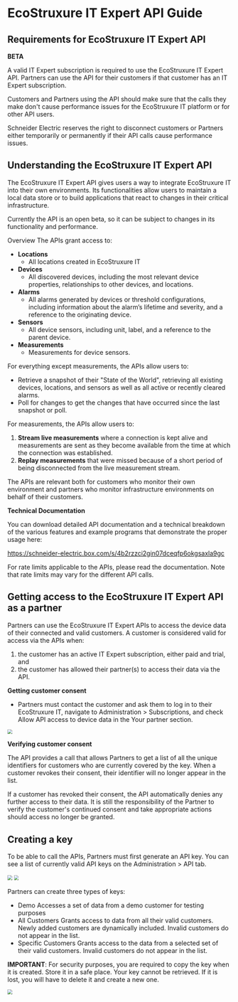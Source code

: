 # EcoStruxure IT Expert API Guide
## Requirements for EcoStruxure IT Expert API
**BETA**

A valid IT Expert subscription is required to use the EcoStruxure IT Expert API. Partners can use the API for their customers if that customer has an IT Expert subscription.

Customers and Partners using the API should make sure that the calls they make don't cause performance issues for the EcoStruxure IT platform or for other API users.

Schneider Electric reserves the right to disconnect customers or Partners either temporarily or permanently if their API calls cause performance issues.

## Understanding the EcoStruxure IT Expert API
The EcoStruxure IT Expert API gives users a way to integrate EcoStruxure IT into their own environments. Its functionalities allow users to maintain a local data store or to build applications that react to changes in their critical infrastructure.

Currently the API is an open beta, so it can be subject to changes in its functionality and performance.

Overview
The APIs grant access to:

* **Locations**
    * All locations created in EcoStruxure IT
* **Devices**
    * All discovered devices, including the most relevant device properties, relationships to other devices, and locations.
* **Alarms**
    * All alarms generated by devices or threshold configurations, including information about the alarm’s lifetime and severity, and a reference to the originating device.
* **Sensors**
    * All device sensors, including unit, label, and a reference to the parent device.
* **Measurements**
    * Measurements for device sensors.

For everything except measurements, the APIs allow users to: 

- Retrieve a snapshot of their "State of the World", retrieving all existing devices, locations, and sensors as well as all active or recently cleared alarms.
- Poll for changes to get the changes that have occurred since the last snapshot or poll.

For measurements, the APIs allow users to:

1. **Stream live measurements** where a connection is kept alive and measurements are sent as they become available from the time at which the connection was established.
2. **Replay measurements** that were missed because of a short period of being disconnected from the live measurement stream.

The APIs are relevant both for customers who monitor their own environment and partners who monitor infrastructure environments on behalf of their customers.

**Technical Documentation** 

You can download detailed API documentation and a technical breakdown of the various features and example programs that demonstrate the proper usage here: 

https://schneider-electric.box.com/s/4b2rzzci2gin07dceqfp6okgsaxla9gc

For rate limits applicable to the APIs, please read the documentation. Note that rate limits may vary for the different API calls.

## Getting access to the EcoStruxure IT Expert API as a partner
Partners can use the EcoStruxure IT Expert APIs to access the device data of their connected and valid customers. A customer is considered valid for access via the APIs when:

1. the customer has an active IT Expert subscription, either paid and trial, and
2. the customer has allowed their partner(s) to access their data via the API.

**Getting customer consent**
- Partners must contact the customer and ask them to log in to their EcoStruxure IT, navigate to Administration > Subscriptions, and check Allow API access to device data in the Your partner section.

<img src="https://helpcenter.ecostruxureit.com/hc/article_attachments/360005613617/customer-consent.png" style="zoom:67%;" />

**Verifying customer consent**

The API provides a call that allows Partners to get a list of all the unique identifiers for customers who are currently covered by the key. When a customer revokes their consent, their identifier will no longer appear in the list.

If a customer has revoked their consent, the API automatically denies any further access to their data. It is still the responsibility of the Partner to verify the customer's continued consent and take appropriate actions should access no longer be granted. 

## Creating a key

To be able to call the APIs, Partners must first generate an API key. You can see a list of currently valid API keys on the Administration > API tab.  

<img src="https://helpcenter.ecostruxureit.com/hc/article_attachments/360005613857/partner-api-key-list.png" style="zoom:67%;" />
<img src="https://helpcenter.ecostruxureit.com/hc/article_attachments/360005613857/partner-api-key-create.png" style="zoom:67%;" />

Partners can create three types of keys:

- Demo Accesses a set of data from a demo customer for testing purposes
- All Customers Grants access to data from all their valid customers. Newly added customers are dynamically included. Invalid customers do not appear in the list.
- Specific Customers Grants access to the data from a selected set of their valid customers. Invalid customers do not appear in the list.

**IMPORTANT**: For security purposes, you are required to copy the key when it is created. Store it in a safe place. Your key cannot be retrieved. If it is lost, you will have to delete it and create a new one.

<img src="https://helpcenter.ecostruxureit.com/hc/article_attachments/360005690838/partner-api-key-copy.png" style="zoom:67%;" />
